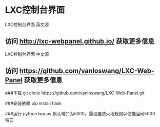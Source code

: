 LXC控制台界面
=============

LXC控制台界面 英文源

## 访问 http://lxc-webpanel.github.io/ 获取更多信息

LXC控制台界面 中文源

## 访问 https://github.com/vanloswang/LXC-Web-Panel 获取更多信息

###下载
git clone https://github.com/vanloswang/LXC-Web-Panel.git

###安装依赖
pip install flask

###运行
python lwp.py
默认端口为5000，需设置防火墙规则以便能当问5000端口
